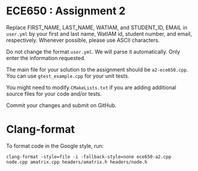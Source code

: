 # ECE650 : Assignment 2

Replace FIRST_NAME, LAST_NAME, WATIAM, and STUDENT_ID, EMAIL in
`user.yml` by your first and last name, WatIAM id, student number, and
email, respectively. Whenever possible, please use ASCII characters.

Do not change the format `user.yml`. We will parse it
automatically. Only enter the information requested.

The main file for your solution to the assignment should be
`a2-ece650.cpp`. You can use `gtest_example.cpp` for your unit tests.

You might need to modify `CMakeLists.txt` if you are adding additional
source files for your code and/or tests.

Commit your changes and submit on GitHub.

# Clang-format
To format code in the Google style, run:

`clang-format -style=file -i -fallback-style=none ece650-a2.cpp	node.cpp amatrix.cpp headers/amatrix.h headers/node.h`